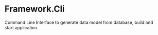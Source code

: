 # Framework.Cli

Command Line Interface to generate data model from database, build and start application.